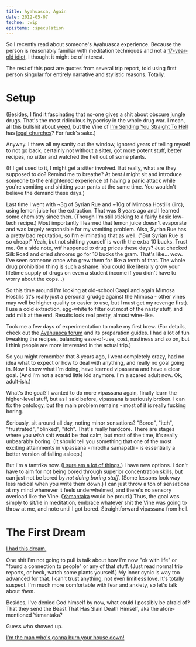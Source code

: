 ```yaml
---
title: Ayahuasca, Again
date: 2012-05-07
techne: :wip
episteme: :speculation
---
```


So I recently read about someone's Ayahuasca experience. Because the person is reasonably familiar with meditation techniques and not a [17-year-old idiot](http://blog.muflax.com/2012/01/03/how-my-brain-broke/), I thought it might be of interest.

The rest of this post are quotes from several trip report, told using first person singular for entirely narrative and stylistic reasons. Totally.

# Setup

(Besides, I find it fascinating that no-one gives a shit about obscure jungle drugs. That's the most ridiculous hypocrisy in the whole drug war. I mean, all this bullshit about [weed](http://www.youtube.com/watch?v=jsKjcRNUaW0), but the Vine of [I'm Sending You Straight To Hell](http://www.youtube.com/watch?v=QBV5CplE0Hg) has [legal churches](https://en.wikipedia.org/wiki/Santo_Daime)? For fuck's sake.)

Anyway. I threw all my sanity out the window, ignored years of telling myself to not go back, certainly not without a sitter, got more potent stuff, better recipes, no sitter and watched the hell out of some plants.

(If I get used to it, I might get a sitter involved. But really, what are they supposed to do? Remind me to breathe? At best *I* might sit and introduce someone to the enlightened experience of having a panic attack while you're vomiting and shitting your pants at the same time. You wouldn't believe the demand these days.)

Last time I went with ~3g of Syrian Rue and ~10g of Mimosa Hostilis (iirc), using lemon juice for the extraction. That was 8 years ago and I learned some chemistry since then. (Though I'm still sticking to a fairly basic low-tech recipe.) Most importantly I learned that lemon juice doesn't evaporate and was largely responsible for my vomiting problem. Also, Syrian Rue has a pretty bad reputation, so I'm eliminating that as well. ("But Syrian Rue is so cheap!" Yeah, but not shitting yourself is worth the extra 10 bucks. Trust me. On a side note, wtf happened to drug prices these days? Just checked Silk Road and dried shrooms go for 10 bucks the gram. That's like... wow. I've seen someone once who grew them for like a tenth of that. The whole drug prohibition thing is such a shame. You could like literally grow your lifetime supply of drugs on even a student income if you didn't have to worry about the cops...)

So this time around I'm looking at old-school Caapi and again Mimosa Hostilis (it's really just a personal grudge against the Mimosa - other vines may well be higher quality or easier to use, but I must get my revenge first). I use a cold extraction, egg-white to filter out most of the nasty stuff, and add milk at the end. Results look real pretty, almost wine-like. 

Took me a few days of experimentation to make my first brew. (For details, check out the [Ayahuasca forum](http://forums.ayahuasca.com) and its preparation guides. I had a lot of fun tweaking the recipes, balancing ease-of-use, cost, nastiness and so on, but I think people are more interested in the actual trip.)

So you might remember that 8 years ago, I went completely crazy, had no idea what to expect or how to deal with anything, and really no goal going in. Now I know what I'm doing, have learned vipassana and have a clear goal. (And I'm not a scared little kid anymore. I'm a scared adult now. Ok, adult-ish.)

What's the goal? I wanted to do more vipassana again, finally learn the higher-level stuff, but as I said before, vipassana is seriously broken. I can fix the ontology, but the main problem remains - most of it is really fucking boring.

Seriously, sit around all day, noting minor sensations? "Bored", "itch", "frustrated", "blinked", "itch". That's really hardcore. There are stages where you *wish* shit would be that calm, but most of the time, it's really unbearably boring. (It should tell you something that one of the most exciting attainments in vipassana - nirodha samapatti - is essentially a better version of falling asleep.) 

But I'm a tantrika now. ([I sure am a lot of things.](http://www.rifftrax.com/shorts/what-is-nothing)) I have new options. I don't have to aim for not being bored through superior concentration skills, but can just not be bored by *not doing boring stuff*. (Some lessons look way less radical when you write them down.) I can just throw a ton of sensations at my mind whenever it feels underwhelmed, and there's no sensory overload like the Vine. ([Yamantaka](http://www.yamantaka.org/) would be proud.) Thus, the goal was simply to sit/lie in meditation, embrace whatever shit the Vine was going to throw at me, and note until I got bored. Straightforward vipassana from hell.

# The First Dream

[I had this dream.](https://en.wikipedia.org/wiki/Ten_Nights_of_Dreams)

One shit I'm not going to pull is talk about how I'm now "ok with life" or "found a connection to people" or any of that stuff. (Just read normal trip reports, or heck, watch some plants yourself.) My inner cynic is way too advanced for that. I can't trust anything, not even limitless love. It's totally suspect. I'm much more comfortable with fear and anxiety, so let's talk about *them*.

Besides, I've denied God himself by now, what could I possibly be afraid of? That they send the Beast That Has Slain Death Himself, aka the afore-mentioned Yamantaka?

Guess who showed up.



[I'm the man who's gonna burn your house down!](http://www.youtube.com/watch?v=7mt8I6cvFsM)
